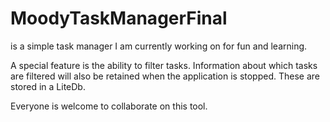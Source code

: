 # MoodyTaskManagerFinal


is a simple task manager I am currently working on for fun and learning.
 
A special feature is the ability to filter tasks. Information about which tasks are filtered will also be retained when the application is stopped. These are stored in a LiteDb.

Everyone is welcome to collaborate on this tool.
